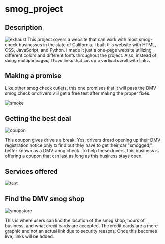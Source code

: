 # smog_project

## Description
![exhaust](https://user-images.githubusercontent.com/75657565/138371374-14ad65ae-3d1c-4a01-9c67-fb400b34e9f9.png)
This project covers a website that can work with most smog-check businesses in the state of California. I built this website with HTML, CSS, JavaScript, and Python. I made it just a one-page website utilizing different colors and different fonts throughout the project. Also, instead of doing multiple pages, I have links that set up a vertical scroll with links.

## Making a promise

Like other smog check outlets, this one promises that it will pass the DMV smog check or drivers will get a free test after making the proper fixes.

![smoke](https://user-images.githubusercontent.com/75657565/138373431-6074a12d-12c1-49af-9e5e-78b658b463e3.png)

## Getting the best deal
![coupon](https://user-images.githubusercontent.com/75657565/138373048-75126110-81d9-41e2-9ff0-4bbeee8e6960.png)

This coupon gives drivers a break. Yes, drivers dread opening up their DMV registration notice only to find out they have to get their car "smogged," better known as a DMV smog check. To help these drivers, this business is offering a coupon that can last as long as this business stays open.

## Services offered

![test](https://user-images.githubusercontent.com/75657565/138375514-132edfe3-a9f8-4c0c-812d-ac9a4b324d01.png)




## Find the DMV smog shop

![smogstore](https://user-images.githubusercontent.com/75657565/138374805-60a86570-4a01-47cc-a144-0dc9c446e622.jpg)

This is where users can find the location of the smog shop, hours of business, and what credit cards are accepted. The credit cards are a mere graphic and not an actual link due to security reasons. Once this becomes live, links will be added. 
